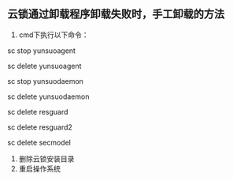 ## 云锁通过卸载程序卸载失败时，手工卸载的方法

1.  cmd下执行以下命令：

sc stop yunsuoagent

sc delete yunsuoagent

sc stop yunsuodaemon

sc delete yunsuodaemon

sc delete resguard

sc delete resguard2

sc delete secmodel

1.  删除云锁安装目录
2.  重启操作系统